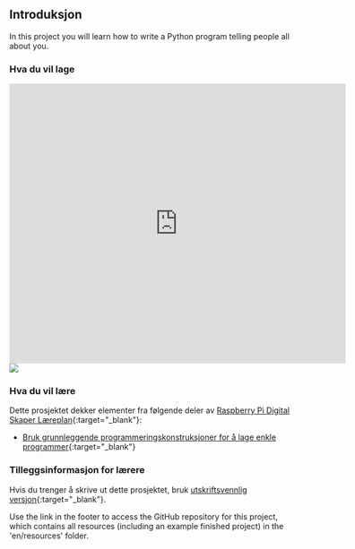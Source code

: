 ## Introduksjon

In this project you will learn how to write a Python program telling people all about you.

### Hva du vil lage

<div class="trinket">
  <iframe src="https://trinket.io/embed/python/a1f663ae0d?outputOnly=true&start=result" width="600" height="500" frameborder="0" marginwidth="0" marginheight="0" allowfullscreen>
  </iframe>
  <img src="images/me-final.png">
</div>

### Hva du vil lære

Dette prosjektet dekker elementer fra følgende deler av [Raspberry Pi Digital Skaper Læreplan](http://rpf.io/curriculum){:target="_blank"}:

+ [Bruk grunnleggende programmeringskonstruksjoner for å lage enkle programmer](https://www.raspberrypi.org/curriculum/programming/creator){:target="_blank"}

### Tilleggsinformasjon for lærere

Hvis du trenger å skrive ut dette prosjektet, bruk [utskriftsvennlig versjon](https://projects.raspberrypi.org/en/projects/about-me/print){:target="_blank"}.

Use the link in the footer to access the GitHub repository for this project, which contains all resources (including an example finished project) in the 'en/resources' folder.